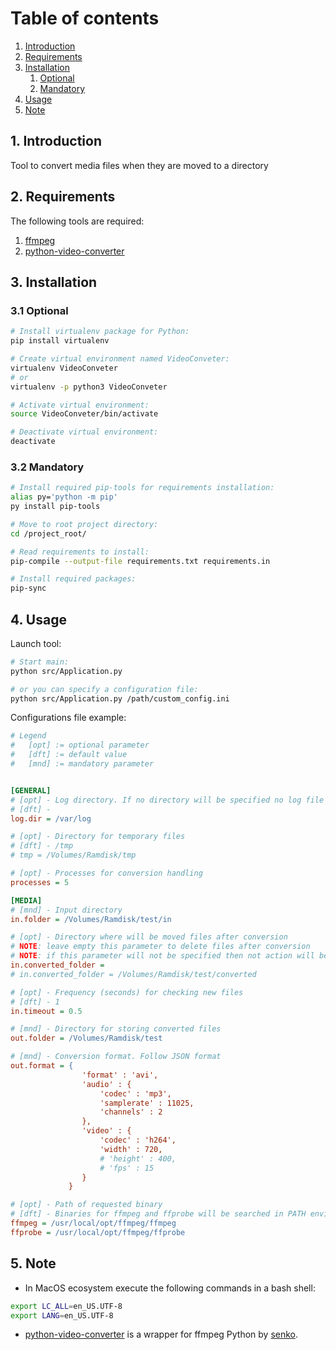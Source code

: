 # Table of contents
1. [Introduction](#introduction)
2. [Requirements](#requirements)
3. [Installation](#installation)
    1. [Optional](#installation-optional)
    2. [Mandatory](#installation-mandatory)
4. [Usage](#usage)
5. [Note](#note)



## 1. Introduction <a name="introduction"></a>
Tool to convert media files when they are moved to a directory

## 2. Requirements <a name="requirements"></a>
The following tools are required:
1. [ffmpeg](https://github.com/FFmpeg/FFmpeg)
2. [python-video-converter](https://github.com/senko/python-video-converter)

## 3. Installation <a name="installation"></a>

### 3.1 Optional <a name="installation-optional"></a>

```bash
# Install virtualenv package for Python:
pip install virtualenv

# Create virtual environment named VideoConveter:
virtualenv VideoConveter
# or
virtualenv -p python3 VideoConveter

# Activate virtual environment:
source VideoConveter/bin/activate

# Deactivate virtual environment:
deactivate
```

### 3.2 Mandatory <a name="installation-mandatory"></a>

```bash
# Install required pip-tools for requirements installation:
alias py='python -m pip'
py install pip-tools

# Move to root project directory:
cd /project_root/

# Read requirements to install:
pip-compile --output-file requirements.txt requirements.in

# Install required packages:
pip-sync
```

## 4. Usage <a name="usage"></a>

Launch tool:

```bash
# Start main:
python src/Application.py

# or you can specify a configuration file:
python src/Application.py /path/custom_config.ini
```

Configurations file example:
```ini
# Legend
#   [opt] := optional parameter
#   [dft] := default value
#   [mnd] := mandatory parameter


[GENERAL]
# [opt] - Log directory. If no directory will be specified no log file will be created
# [dft] -
log.dir = /var/log

# [opt] - Directory for temporary files
# [dft] - /tmp
# tmp = /Volumes/Ramdisk/tmp

# [opt] - Processes for conversion handling
processes = 5

[MEDIA]
# [mnd] - Input directory
in.folder = /Volumes/Ramdisk/test/in

# [opt] - Directory where will be moved files after conversion
# NOTE: leave empty this parameter to delete files after conversion
# NOTE: if this parameter will not be specified then not action will be taken
in.converted_folder =
# in.converted_folder = /Volumes/Ramdisk/test/converted

# [opt] - Frequency (seconds) for checking new files
# [dft] - 1
in.timeout = 0.5

# [mnd] - Directory for storing converted files
out.folder = /Volumes/Ramdisk/test

# [mnd] - Conversion format. Follow JSON format
out.format = {
                'format' : 'avi',
                'audio' : {
                    'codec' : 'mp3',
                    'samplerate' : 11025,
                    'channels' : 2
                },
                'video' : {
                    'codec' : 'h264',
                    'width' : 720,
                    # 'height' : 400,
                    # 'fps' : 15
                }
             }

# [opt] - Path of requested binary
# [dft] - Binaries for ffmpeg and ffprobe will be searched in PATH environment variable
ffmpeg = /usr/local/opt/ffmpeg/ffmpeg
ffprobe = /usr/local/opt/ffmpeg/ffprobe
```

## 5. Note <a name="note"></a>
* In MacOS ecosystem execute the following commands in a bash shell:
```bash
export LC_ALL=en_US.UTF-8
export LANG=en_US.UTF-8
```

* [python-video-converter](https://github.com/senko/python-video-converter) is a wrapper for ffmpeg Python by [senko](https://github.com/senko).
